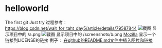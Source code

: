 # helloworld
The first git
Just try
过程参考： https://blog.csdn.net/wait_for_taht_day5/article/details/79587844
![截图](a.png) 显示项目中的 /a.png
![截图](/screenshots/b.png) 显示项目中的 /screenshots/b.png
[Mozilla](LICENSE) 显示一个链接到LICENSE的链接
例子： [在github的README.md文件中插入图片和链接](https://blog.csdn.net/Dogfights/article/details/80191226)
